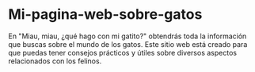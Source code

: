 # Mi-pagina-web-sobre-gatos
En "Miau, miau, ¿qué hago con mi gatito?" obtendrás toda la información que buscas sobre el mundo de los gatos. Este sitio web está creado para que puedas tener consejos prácticos y útiles sobre diversos aspectos relacionados con los felinos.
